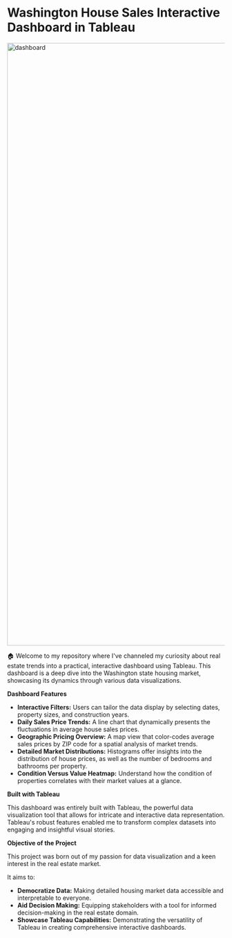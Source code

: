 #  **Washington House Sales Interactive Dashboard in Tableau**


<img width="1394" alt="dashboard" src="https://github.com/pavankota20/Housing_Sales_Tableau_Dashboard/assets/32268059/bc8e6fa5-c4f5-479a-bd11-e745279199f0">



🏠 Welcome to my repository where I've channeled my curiosity about real estate trends into a practical, interactive dashboard using Tableau. 
This dashboard is a deep dive into the Washington state housing market, showcasing its dynamics through various data visualizations.

**Dashboard Features**

- **Interactive Filters:** Users can tailor the data display by selecting dates, property sizes, and construction years.
- **Daily Sales Price Trends:** A line chart that dynamically presents the fluctuations in average house sales prices.
- **Geographic Pricing Overview:** A map view that color-codes average sales prices by ZIP code for a spatial analysis of market trends.
- **Detailed Market Distributions:** Histograms offer insights into the distribution of house prices, as well as the number of bedrooms and bathrooms per property.
- **Condition Versus Value Heatmap:** Understand how the condition of properties correlates with their market values at a glance.

**Built with Tableau**

This dashboard was entirely built with Tableau, the powerful data visualization tool that allows for intricate and interactive data representation. Tableau's robust features enabled me to transform complex datasets into engaging and insightful visual stories.

**Objective of the Project**

This project was born out of my passion for data visualization and a keen interest in the real estate market.

It aims to:

- **Democratize Data:** Making detailed housing market data accessible and interpretable to everyone.
- **Aid Decision Making:** Equipping stakeholders with a tool for informed decision-making in the real estate domain.
- **Showcase Tableau Capabilities:** Demonstrating the versatility of Tableau in creating comprehensive interactive dashboards.

